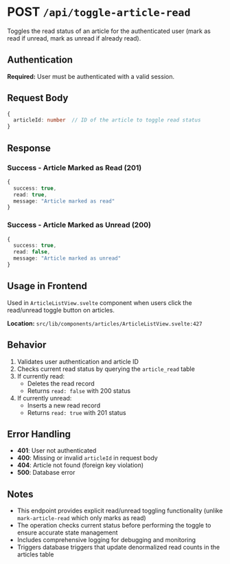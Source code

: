 # POST `/api/toggle-article-read`

Toggles the read status of an article for the authenticated user (mark as read if unread, mark as unread if already read).

## Authentication

**Required:** User must be authenticated with a valid session.

## Request Body

```typescript
{
  articleId: number  // ID of the article to toggle read status
}
```

## Response

### Success - Article Marked as Read (201)
```typescript
{
  success: true,
  read: true,
  message: "Article marked as read"
}
```

### Success - Article Marked as Unread (200)
```typescript
{
  success: true,
  read: false,
  message: "Article marked as unread"
}
```

## Usage in Frontend

Used in `ArticleListView.svelte` component when users click the read/unread toggle button on articles.

**Location:** `src/lib/components/articles/ArticleListView.svelte:427`

## Behavior

1. Validates user authentication and article ID
2. Checks current read status by querying the `article_read` table
3. If currently read:
   - Deletes the read record
   - Returns `read: false` with 200 status
4. If currently unread:
   - Inserts a new read record
   - Returns `read: true` with 201 status

## Error Handling

- **401**: User not authenticated
- **400**: Missing or invalid `articleId` in request body
- **404**: Article not found (foreign key violation)
- **500**: Database error

## Notes

- This endpoint provides explicit read/unread toggling functionality (unlike `mark-article-read` which only marks as read)
- The operation checks current status before performing the toggle to ensure accurate state management
- Includes comprehensive logging for debugging and monitoring
- Triggers database triggers that update denormalized read counts in the articles table 